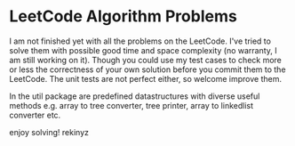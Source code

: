 LeetCode Algorithm Problems
=========================

I am not finished yet with all the problems on the LeetCode. I've tried to solve them with possible good time and space complexity (no warranty, I am still working on it). Though you could use my test cases to check more or less the correctness of your own solution before you commit them to the LeetCode. The unit tests are not perfect either, so welcome improve them.

In the util package are predefined datastructures with diverse useful methods e.g. array to tree converter, tree printer, array to linkedlist converter etc.

enjoy solving!
rekinyz
